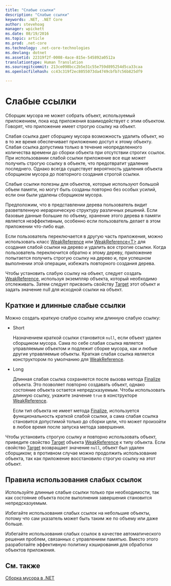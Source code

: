 ```yaml
---
title: "Слабые ссылки"
description: "Слабые ссылки"
keywords: .NET, .NET Core
author: stevehoag
manager: wpickett
ms.date: 08/19/2016
ms.topic: article
ms.prod: .net-core
ms.technology: .net-core-technologies
ms.devlang: dotnet
ms.assetid: 22319f2f-0008-4ace-815e-545892a0512a
translationtype: Human Translation
ms.sourcegitcommit: 213ce098bcc2b5e31c55e759d895254d5ca33caa
ms.openlocfilehash: cc43c319f2ec8055073da4749cbfb7c56b825df9

---
```


# <a name="weak-references"></a>Слабые ссылки

Сборщик мусора не может собрать объект, используемый приложением, пока код приложения взаимодействует с этим объектом. Говорят, что приложение имеет строгую ссылку на объект. 

Слабая ссылка дает сборщику мусора возможность удалить объект, но в то же время обеспечивает приложению доступ к этому объекту. Слабая ссылка допустима только в течение неопределенного количества времени до сборки объекта при отсутствии строгих ссылок. При использовании слабой ссылки приложение все еще может получить строгую ссылку в объекте, что предотвратит удаление последнего. Однако всегда существует вероятность удаления объекта сборщиком мусора до повторного создания строгой ссылки.

Слабые ссылки полезны для объектов, которые используют большой объем памяти, но могут быть созданы повторно без особых усилий, если они были удалены сборщиком мусора. 

Предположим, что в представлении дерева пользователь видит разветвленную иерархическую структуру различных решений. Если базовые данные большие по объему, хранение этого дерева в памяти является неэффективным, особенно если пользователь делает в этом приложении что-либо еще. 

Если пользователь переключается в другую часть приложения, можно использовать класс [WeakReference](xref:System.WeakReference) или [WeakReference&lt;T&gt;](xref:System.WeakReference%601) для создания слабой ссылки на дерево и удалить все строгие ссылки. Когда пользователь переключится обратно к этому дереву, приложение попытается получить строгую ссылку на дерево и, при успешном выполнении этой операции, избежать повторного создания дерева.

Чтобы установить слабую ссылку на объект, следует создать [WeakReference](xref:System.WeakReference), используя экземпляр объекта, который необходимо отслеживать. Затем следует присвоить свойству [Target](xref:System.WeakReference.Target) этот объект и задать значение null для исходной ссылки на объект. 

## <a name="short-and-long-weak-references"></a>Краткие и длинные слабые ссылки

Можно создать краткую слабую ссылку или длинную слабую ссылку: 

* Short

  Назначением краткой ссылки становится `null`, если объект удален сборщиком мусора. Сама по себе слабая ссылка является управляемым объектом и подлежит сборке мусора, как и любые другие управляемые объекты. Краткая слабая ссылка является конструктором по умолчанию для [WeakReference](xref:System.WeakReference). 

* Long

  Длинная слабая ссылка сохраняется после вызова метода [Finalize](xref:System.Object.Finalize) объекта. Это позволяет повторно создавать объект, однако состояние объекта остается непредсказуемым. Чтобы использовать длинную ссылку, укажите значение `true` в конструкторе [WeakReference](xref:System.WeakReference). 

  Если тип объекта не имеет метода [Finalize](xref:System.Object.Finalize), используется функциональность краткой слабой ссылки, а сама слабая ссылка становится допустимой только до сборки цели, что может произойти в любое время после запуска метода завершения.

Чтобы установить строгую ссылку и повторно использовать объект, приведите свойство [Target](xref:System.WeakReference.Target) объекта [WeakReference](xref:System.WeakReference) к типу объекта. Если свойство [Target](xref:System.WeakReference.Target) возвращает значение `null`, объект был удален сборщиком; в противном случае можно продолжить использование объекта, так как приложение восстановило строгую ссылку на этот объект.

## <a name="guidelines-for-using-weak-references"></a>Правила использования слабых ссылок

Используйте длинные слабые ссылки только при необходимости, так как состояние объекта после выполнения завершения становится непредсказуемым. 

Избегайте использования слабых ссылок на небольшие объекты, потому что сам указатель может быть таким же по объему или даже больше. 

Избегайте использования слабых ссылок в качестве автоматического решения проблем, связанных с управлением памятью. Вместо этого разработайте эффективную политику кэширования для обработки объектов приложения. 

## <a name="see-also"></a>См. также

[Сборка мусора в .NET](index.md)



<!--HONumber=Nov16_HO1-->


